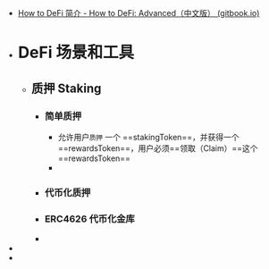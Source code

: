 - [How to DeFi 简介 - How to DeFi: Advanced（中文版） (gitbook.io)](https://nigdaemon.gitbook.io/how-to-defi-advanced-zhogn-wen-b/master)
- # DeFi 场景和工具
	- ## 质押 Staking
		- ### 简单质押
			- 允许用户`质押`  一个 ==stakingToken==，并获得一个==rewardsToken==，用户必须==领取（Claim）==这个 ==rewardsToken==
			-
		- ### 代币化质押
		- ### ERC4626 代币化金库
		-
-
-
